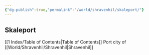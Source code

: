 ```yaml
---
{"dg-publish":true,"permalink":"/world/shravenhil/skaleport/"}
---
```


## Skaleport

[[1 Index/Table of Contents\|Table of Contents]]
Port city of [[World/Shravenhil/Shravenhil\|Shravenhil]]